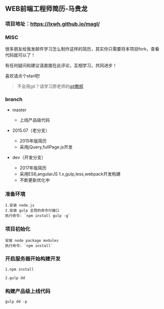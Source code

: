 ## WEB前端工程师简历-马贵龙

### 项目地址：https://lxwh.github.io/magl/

### MISC

很多朋友给我发邮件学习怎么制作这样的简历，其实你只需要将本项目fork，查看代码就可以了！

有任何疑问和建议请直接在此评论，互相学习，共同进步！


喜欢请点个star吧!

>不会用git？请学习廖老师的[git教程](http://www.liaoxuefeng.com/wiki/0013739516305929606dd18361248578c67b8067c8c017b000)

### branch
* master 

    + 上线产品级代码
* 2015.07（老分支）

    + 2015年版简历
    + 采用jQuery,fullPage.js开发
* dev（开发分支）

    + 2017年版简历
    + 采用ES6,angularJS 1.x,gulp,less,webpack开发构建
    + 不断更新优化中    

### 准备环境 

    1.安装 node.js  
    2.安装 gulp 全局的命令行接口  
    执行命令: `npm install gulp -g`

### 项目初始化 

    安装 node package modules
    执行命令: `npm install`    
    
### 开启服务器开始构建开发

    1.npm install
    
    2.gulp dd
    
### 构建产品级上线代码

    gulp dd -p   